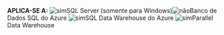 <Token>**APLICA-SE A:** ![sim](media/yes.png)SQL Server (somente para Windows)![não](media/no.png)Banco de Dados SQL do Azure ![sim](media/yes.png)SQL Data Warehouse do Azure ![sim](media/yes.png)Parallel Data Warehouse </Token>
